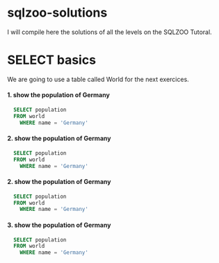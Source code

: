 # sqlzoo-solutions
I will compile here the solutions of all the levels on the SQLZOO Tutoral.

# SELECT basics
We are going to use a table called World for the next exercices.
#### 1. show the population of Germany
```SQL
  SELECT population 
  FROM world
    WHERE name = 'Germany'
```
#### 2. show the population of Germany
```SQL
  SELECT population 
  FROM world
    WHERE name = 'Germany'
```
#### 2. show the population of Germany
```SQL
  SELECT population 
  FROM world
    WHERE name = 'Germany'
```
#### 3. show the population of Germany
```SQL
  SELECT population 
  FROM world
    WHERE name = 'Germany'
```
